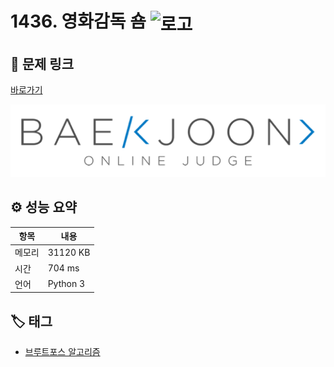 # 1436. 영화감독 숌 <img src="https://d2gd6pc034wcta.cloudfront.net/tier/6.svg" alt="로고" height="32" style="vertical-align: middle;" />

## 🔗 문제 링크

[바로가기](https://www.acmicpc.net/problem/1436)

![백준 로고](../../images/boj.png)

## ⚙️ 성능 요약

| 항목   | 내용     |
| ------ | -------- |
| 메모리 | 31120 KB |
| 시간   | 704 ms   |
| 언어   | Python 3 |

## 🏷️ 태그

- [브루트포스 알고리즘](https://www.acmicpc.net/problemset?sort=ac_desc&algo=125)
